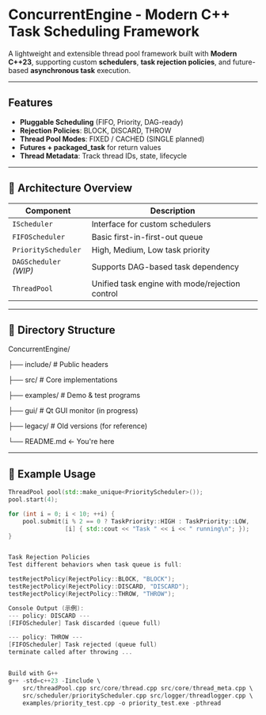 # ConcurrentEngine - Modern C++ Task Scheduling Framework

A lightweight and extensible thread pool framework built with **Modern C++23**, supporting custom **schedulers**, **task rejection policies**, and future-based **asynchronous task** execution.

---

## Features

- **Pluggable Scheduling** (FIFO, Priority, DAG-ready)
- **Rejection Policies**: BLOCK, DISCARD, THROW
- **Thread Pool Modes**: FIXED / CACHED (SINGLE planned)
- **Futures + packaged_task** for return values
- **Thread Metadata**: Track thread IDs, state, lifecycle

---

## 🔧 Architecture Overview

| Component        | Description |
|------------------|-------------|
| `IScheduler`     | Interface for custom schedulers |
| `FIFOScheduler`  | Basic first-in-first-out queue |
| `PriorityScheduler` | High, Medium, Low task priority |
| `DAGScheduler` *(WIP)* | Supports DAG-based task dependency |
| `ThreadPool`     | Unified task engine with mode/rejection control |

---

## 📂 Directory Structure

ConcurrentEngine/

├── include/      # Public headers

├── src/          # Core implementations

├── examples/     # Demo & test programs

├── gui/          # Qt GUI monitor (in progress)

├── legacy/       # Old versions (for reference)

└── README.md     <- You're here

---

## 🧪 Example Usage

```cpp
ThreadPool pool(std::make_unique<PriorityScheduler>());
pool.start(4);

for (int i = 0; i < 10; ++i) {
    pool.submit(i % 2 == 0 ? TaskPriority::HIGH : TaskPriority::LOW,
                [i] { std::cout << "Task " << i << " running\n"; });
}


Task Rejection Policies
Test different behaviors when task queue is full:

testRejectPolicy(RejectPolicy::BLOCK, "BLOCK");
testRejectPolicy(RejectPolicy::DISCARD, "DISCARD");
testRejectPolicy(RejectPolicy::THROW, "THROW");

Console Output (示例):
--- policy: DISCARD ---
[FIFOScheduler] Task discarded (queue full)

--- policy: THROW ---
[FIFOScheduler] Task rejected (queue full)
terminate called after throwing ...


Build with G++
g++ -std=c++23 -Iinclude \
    src/threadPool.cpp src/core/thread.cpp src/core/thread_meta.cpp \
    src/scheduler/priorityScheduler.cpp src/logger/threadlogger.cpp \
    examples/priority_test.cpp -o priority_test.exe -pthread


